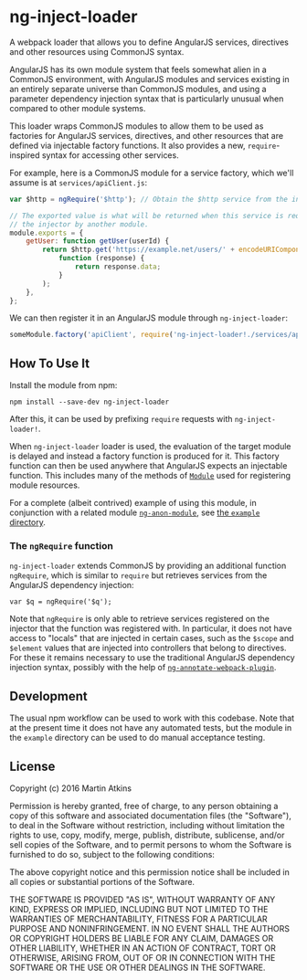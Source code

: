# ng-inject-loader

A webpack loader that allows you to define AngularJS services, directives and other resources using
CommonJS syntax.

AngularJS has its own module system that feels somewhat alien in a CommonJS
environment, with AngularJS modules and services existing in an entirely separate universe
than CommonJS modules, and using a parameter dependency injection syntax that is particularly
unusual when compared to other module systems.

This loader wraps CommonJS modules to allow them to be used as factories for AngularJS services,
directives, and other resources that are defined via injectable factory functions. It also
provides a new, `require`-inspired syntax for accessing other services.

For example, here is a CommonJS module for a service factory, which we'll assume is at `services/apiClient.js`:

```js
var $http = ngRequire('$http'); // Obtain the $http service from the injector

// The exported value is what will be returned when this service is requested from
// the injector by another module.
module.exports = {
    getUser: function getUser(userId) {
        return $http.get('https://example.net/users/' + encodeURIComponent(userId)).then(
            function (response) {
                return response.data;
            }
        );
    },
};
```

We can then register it in an AngularJS module through `ng-inject-loader`:

```js
someModule.factory('apiClient', require('ng-inject-loader!./services/apiClient.js'));
```

## How To Use It

Install the module from npm:

```
npm install --save-dev ng-inject-loader
```

After this, it can be used by prefixing `require` requests with `ng-inject-loader!`.

When `ng-inject-loader` loader is used, the evaluation of the target module is delayed and
instead a factory function is produced for it. This factory function can then be used
anywhere that AngularJS expects an injectable function. This includes many of the methods
of [`Module`](https://docs.angularjs.org/api/ng/type/angular.Module) used for registering
module resources.

For a complete (albeit contrived) example of using this module, in conjunction with a related module
[`ng-anon-module`](https://www.npmjs.com/package/ng-anon-module), see
[the `example` directory](https://github.com/apparentlymart/ng-inject-loader/tree/master/example).

### The `ngRequire` function

`ng-inject-loader` extends CommonJS by providing an additional function `ngRequire`, which
is similar to `require` but retrieves services from the AngularJS dependency injection:

```
var $q = ngRequire('$q');
```

Note that `ngRequire` is only able to retrieve services registered on the injector that
the function was registered with. In particular, it does not have access to "locals" that
are injected in certain cases, such as the `$scope` and `$element` values that are
injected into controllers that belong to directives. For these it remains necessary to
use the traditional AngularJS dependency injection syntax, possibly with the help
of [`ng-annotate-webpack-plugin`](https://www.npmjs.com/package/ng-annotate-webpack-plugin).

## Development

The usual npm workflow can be used to work with this codebase. Note that at the present time
it does not have any automated tests, but the module in the `example` directory can be used
to do manual acceptance testing.

## License

Copyright (c) 2016 Martin Atkins

Permission is hereby granted, free of charge, to any person obtaining a copy of this software
and associated documentation files (the "Software"), to deal in the Software without restriction,
including without limitation the rights to use, copy, modify, merge, publish, distribute,
sublicense, and/or sell copies of the Software, and to permit persons to whom the Software is
furnished to do so, subject to the following conditions:

The above copyright notice and this permission notice shall be included in all copies or
substantial portions of the Software.

THE SOFTWARE IS PROVIDED "AS IS", WITHOUT WARRANTY OF ANY KIND, EXPRESS OR IMPLIED, INCLUDING
BUT NOT LIMITED TO THE WARRANTIES OF MERCHANTABILITY, FITNESS FOR A PARTICULAR PURPOSE AND
NONINFRINGEMENT. IN NO EVENT SHALL THE AUTHORS OR COPYRIGHT HOLDERS BE LIABLE FOR ANY CLAIM,
DAMAGES OR OTHER LIABILITY, WHETHER IN AN ACTION OF CONTRACT, TORT OR OTHERWISE, ARISING FROM,
OUT OF OR IN CONNECTION WITH THE SOFTWARE OR THE USE OR OTHER DEALINGS IN THE SOFTWARE.
